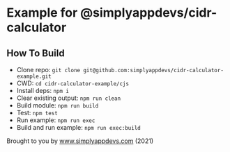# Example for @simplyappdevs/cidr-calculator

## How To Build

* Clone repo: `git clone git@github.com:simplyappdevs/cidr-calculator-example.git`
* CWD: `cd cidr-calculator-example/cjs`
* Install deps: `npm i`
* Clear existing output: `npm run clean`
* Build module: `npm run build`
* Test: `npm test`
* Run example: `npm run exec`
* Build and run example: `npm run exec:build`

Brought to you by www.simplyappdevs.com (2021)
